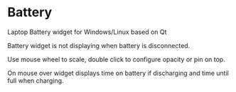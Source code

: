 # Battery
Laptop Battery widget for Windows/Linux based on Qt

Battery widget is not displaying when battery is disconnected.

Use mouse wheel to scale, double click to configure opacity or pin on top.

On mouse over widget displays time on battery if discharging and time until full when charging.
